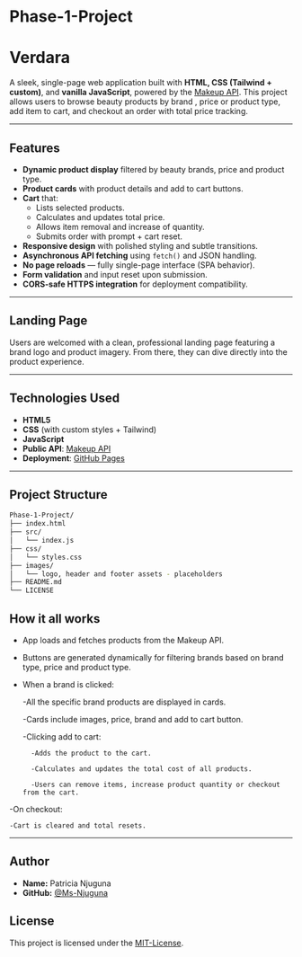 # Phase-1-Project

# Verdara

A sleek, single-page web application built with **HTML, CSS (Tailwind + custom)**, and **vanilla JavaScript**, powered by the [Makeup API](https://makeup-api.herokuapp.com/). This project allows users to browse beauty products by brand , price or product type, add item to cart, and checkout an order with total price tracking.

---

## Features

- **Dynamic product display** filtered by beauty brands, price and product type.
- **Product cards** with product details and add to cart buttons.
- **Cart** that:
  - Lists selected products.
  - Calculates and updates total price.
  - Allows item removal and increase of quantity.
  - Submits order with prompt + cart reset.
- **Responsive design** with polished styling and subtle transitions.
- **Asynchronous API fetching** using `fetch()` and JSON handling.
- **No page reloads** — fully single-page interface (SPA behavior).
- **Form validation** and input reset upon submission.
- **CORS-safe HTTPS integration** for deployment compatibility.

---

## Landing Page

Users are welcomed with a clean, professional landing page featuring a brand logo and product imagery. From there, they can dive directly into the product experience.

---

## Technologies Used

- **HTML5**
- **CSS** (with custom styles + Tailwind)
- **JavaScript**
- **Public API**: [Makeup API](https://makeup-api.herokuapp.com/)
- **Deployment**: [GitHub Pages](https://ms-njuguna.github.io/Phase-1-Project/)

---

## Project Structure

```bash
Phase-1-Project/
├── index.html
├── src/
│   └── index.js
├── css/
│   └── styles.css
├── images/
│   └── logo, header and footer assets - placeholders
├── README.md
└── LICENSE

```

## How it all works

- App loads and fetches products from the Makeup API.

- Buttons are generated dynamically for filtering brands based on brand type, price and product type.

- When a brand is clicked:

    -All the specific brand products are displayed in cards.

    -Cards include images, price, brand and add to cart button.

    -Clicking add to cart:

        -Adds the product to the cart.

        -Calculates and updates the total cost of all products.

        -Users can remove items, increase product quantity or checkout from the cart.

-On checkout:

    -Cart is cleared and total resets.



---

## Author

- **Name:** Patricia Njuguna
- **GitHub:** [@Ms-Njuguna](https://github.com/Ms-Njuguna)


## License

This project is licensed under the [MIT-License](LICENSE).